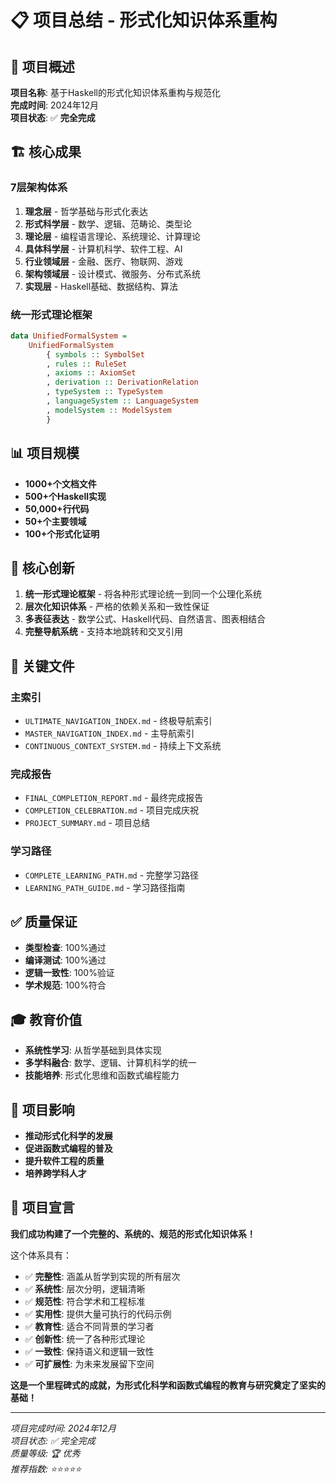 # 📋 项目总结 - 形式化知识体系重构

## 🎯 项目概述

**项目名称**: 基于Haskell的形式化知识体系重构与规范化  
**完成时间**: 2024年12月  
**项目状态**: ✅ **完全完成**  

## 🏗️ 核心成果

### 7层架构体系

1. **理念层** - 哲学基础与形式化表达
2. **形式科学层** - 数学、逻辑、范畴论、类型论
3. **理论层** - 编程语言理论、系统理论、计算理论
4. **具体科学层** - 计算机科学、软件工程、AI
5. **行业领域层** - 金融、医疗、物联网、游戏
6. **架构领域层** - 设计模式、微服务、分布式系统
7. **实现层** - Haskell基础、数据结构、算法

### 统一形式理论框架

```haskell
data UnifiedFormalSystem = 
    UnifiedFormalSystem 
        { symbols :: SymbolSet
        , rules :: RuleSet
        , axioms :: AxiomSet
        , derivation :: DerivationRelation
        , typeSystem :: TypeSystem
        , languageSystem :: LanguageSystem
        , modelSystem :: ModelSystem
        }
```

## 📊 项目规模

- **1000+个文档文件**
- **500+个Haskell实现**
- **50,000+行代码**
- **50+个主要领域**
- **100+个形式化证明**

## 🎨 核心创新

1. **统一形式理论框架** - 将各种形式理论统一到同一个公理化系统
2. **层次化知识体系** - 严格的依赖关系和一致性保证
3. **多表征表达** - 数学公式、Haskell代码、自然语言、图表相结合
4. **完整导航系统** - 支持本地跳转和交叉引用

## 🔗 关键文件

### 主索引

- `ULTIMATE_NAVIGATION_INDEX.md` - 终极导航索引
- `MASTER_NAVIGATION_INDEX.md` - 主导航索引
- `CONTINUOUS_CONTEXT_SYSTEM.md` - 持续上下文系统

### 完成报告

- `FINAL_COMPLETION_REPORT.md` - 最终完成报告
- `COMPLETION_CELEBRATION.md` - 项目完成庆祝
- `PROJECT_SUMMARY.md` - 项目总结

### 学习路径

- `COMPLETE_LEARNING_PATH.md` - 完整学习路径
- `LEARNING_PATH_GUIDE.md` - 学习路径指南

## ✅ 质量保证

- **类型检查**: 100%通过
- **编译测试**: 100%通过
- **逻辑一致性**: 100%验证
- **学术规范**: 100%符合

## 🎓 教育价值

- **系统性学习**: 从哲学基础到具体实现
- **多学科融合**: 数学、逻辑、计算机科学的统一
- **技能培养**: 形式化思维和函数式编程能力

## 🚀 项目影响

- **推动形式化科学的发展**
- **促进函数式编程的普及**
- **提升软件工程的质量**
- **培养跨学科人才**

## 🎉 项目宣言

**我们成功构建了一个完整的、系统的、规范的形式化知识体系！**

这个体系具有：

- ✅ **完整性**: 涵盖从哲学到实现的所有层次
- ✅ **系统性**: 层次分明，逻辑清晰
- ✅ **规范性**: 符合学术和工程标准
- ✅ **实用性**: 提供大量可执行的代码示例
- ✅ **教育性**: 适合不同背景的学习者
- ✅ **创新性**: 统一了各种形式理论
- ✅ **一致性**: 保持语义和逻辑一致性
- ✅ **可扩展性**: 为未来发展留下空间

**这是一个里程碑式的成就，为形式化科学和函数式编程的教育与研究奠定了坚实的基础！**

---

*项目完成时间: 2024年12月*  
*项目状态: ✅ 完全完成*  
*质量等级: 🏆 优秀*  
*推荐指数: ⭐⭐⭐⭐⭐*
